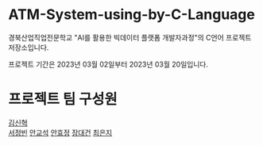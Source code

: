 # ATM-System-using-by-C-Language
경북산업직업전문학교 "AI를 활용한 빅데이터 플랫폼 개발자과정"의 C언어 프로젝트 저장소입니다.

프로젝트 기간은 2023년 03월 02일부터 2023년 03월 20일입니다.

# 프로젝트 팀 구성원

[김신혁](https://github.com/909ma)  
[서정빈](https://github.com/jjangbin)
[안교석](https://github.com/gsa5000)
[안효정](https://github.com/AnHyojeongg)
[장대건](https://github.com/Jangdaegun)
[최은지](https://github.com/EunjiCh0i)
